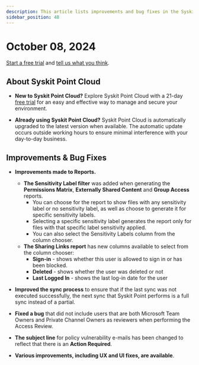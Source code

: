 ```yaml
---
description: This article lists improvements and bug fixes in the Syskit Point Cloud version 2024.5.65.8
sidebar_position: 48
---
```


# October 08, 2024

[Start a free trial](https://www.syskit.com/products/point/free-trial/) and [tell us what you think](https://www.syskit.com/company/contact-us/).

## About Syskit Point Cloud

* **New to Syskit Point Cloud?** Explore Syskit Point Cloud with a 21-day [free trial](https://www.syskit.com/products/point/free-trial/) for an easy and effective way to manage and secure your environment.

* **Already using Syskit Point Cloud?** Syskit Point Cloud is automatically upgraded to the latest version when available. The automatic update occurs outside working hours to ensure minimal interference with your day-to-day business.


## Improvements & Bug Fixes

* **Improvements made to Reports.**
    * **The Sensitivity Label filter** was added when generating the **Permissions Matrix**, **Externally Shared Content** and **Group Access** reports.
        * You can choose for the report to show files with any sensitivity label or no sensitivity label, as well as choose to generate it for specific sensitivity labels. 
        * Selecting a specific sensitivity label generates the report only for files with that specific label sensitivity applied.
        * You can also select the Sensitivity Labels column from the column chooser. 
    * **The Sharing Links report** has new columns available to select from the column chooser:
        * **Sign-in** - shows whether this user is allowed to sign in or has been blocked.
        * **Deleted** - shows whether the user was deleted or not
        * **Last Logged In** - shows the last log-in date for the user

* **Improved the sync process** to ensure that if the last sync was not executed successfully, the next sync that Syskit Point performs is a full sync instead of a partial. 

* **Fixed a bug** that did not include users that are both Microsoft Team Owners and Private Channel Owners as reviewers when performing the Access Review.

* **The subject line** for policy vulnerability e-mails has been changed to reflect that there is an **Action Required**.

* **Various improvements, including UX and UI fixes, are available**.